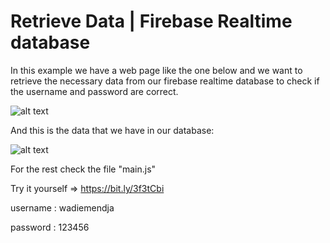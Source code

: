 # Retrieve Data | Firebase Realtime database

In this example we have a web page like the one below and we want to retrieve the necessary data from our firebase realtime database to check if the username and password are correct.

![alt text](https://1.bp.blogspot.com/-pYSmAMjRNTs/Xv8hyIguTmI/AAAAAAAADCc/FPV7VXFvYpQmgK16MhxRoRKjTAOg0pW1wCNcBGAsYHQ/s640/login.PNG)

And this is the data that we have in our database:

![alt text](https://1.bp.blogspot.com/-FzyfDtjBbYc/Xv8su6AG2qI/AAAAAAAADCo/Iw5Albh5lhoL0JNAn24eiAr0SatMAgUFgCNcBGAsYHQ/s640/structure.PNG)

For the rest check the file "main.js"

Try it yourself => https://bit.ly/3f3tCbi

username : wadiemendja

password : 123456
